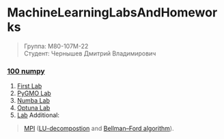 # MachineLearningLabsAndHomeworks
>Группа: М80-107М-22\
>Студент: Чернышев Дмитрий Владимирович

###  [100 numpy](https://colab.research.google.com/drive/1q8ZliTNMMbcr-ojVxNWWnPJnfaJLm_hX#scrollTo=e42eaa4b)

1. [First Lab](https://colab.research.google.com/drive/1WP_34xBfHGjpCc8_jdFMKiAWz4uaWQC9?usp=sharing)
2. [PyGMO Lab](https://colab.research.google.com/drive/1CYH1Sroo-NXKP3iHGeujO8z3-oK5Qik9?usp=sharing)
3. [Numba Lab](https://colab.research.google.com/drive/14zYkibagZpgmzNw91TvyoWYNBruUKIq3?usp=sharing)
4. [Optuna Lab](https://colab.research.google.com/drive/1jY12VGcX0ipefONUW0WnNs02p5699WhV?usp=sharing)
5. [Lab](https://colab.research.google.com/drive/1oLA3Ri_LoJ7MkEkU7GO8rU5bXCYqRcJc)
Additional:
>[MPI](https://colab.research.google.com/drive/1NvE18TaXFyuESUgIJE0ecRpJN4y0jp8I?usp=sharing) ([LU-decompostion](https://github.com/B3aRrrr/M8MachineLearningLabsAndHomeworks/tree/main/BellmanFordAlgorithmMPI) and [Bellman–Ford algorithm](https://github.com/B3aRrrr/M8MachineLearningLabsAndHomeworks/tree/main/LUPython)).
